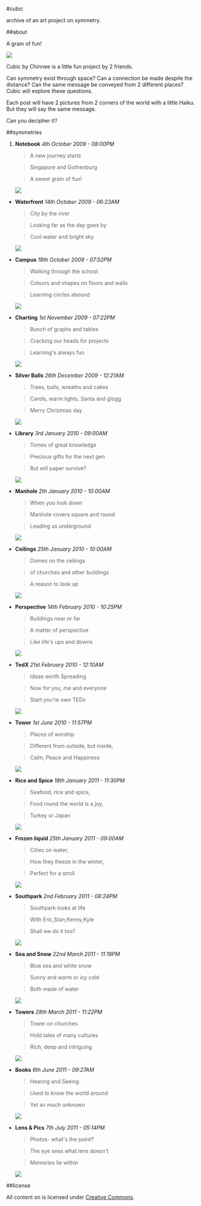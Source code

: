 #cubic

archive of an art project on symmetry.

##about

A grain of fun!

![](img/logo.png)

Cubic by Chinnee is a little fun project by 2 friends.

Can symmetry exist through space?
Can a connection be made despite the distance?
Can the same message be conveyed from 2 different places?
Cubic will explore these questions.

Each post will have 2 pictures from 2 corners of the world with a little Haiku. 
But they will say the same message.

Can you decipher it?

##symmetries

1. **Notebook** *4th October 2009 - 08:00PM*
	
	> A new journey starts
	
	> Singapore and Gothenburg
	
	> A sweet grain of fun!
	
	![](img/1-notebook.jpg)
- **Waterfront** *14th October 2009 - 06:23AM*

	> City by the river
	
	> Looking far as the day goes by
	
	> Cool water and bright sky
	
	![](img/2-waterfront.jpg)
- **Campus** *18th October 2009 - 07:52PM*

	> Walking through the school
	
	> Colours and shapes on floors and walls
	
	> Learning circles abound
	
	![](img/3-campus.jpg)
- **Charting** *1st November 2009 - 07:22PM*

	> Bunch of graphs and tables
	
	> Cracking our heads for projects
	
	> Learning's always fun
	
	![](img/4-charting.jpg)
- **Silver Balls** *26th December 2009 - 12:21AM*

	> Trees, balls, wreaths and cakes
	
	> Carols, warm lights, Santa and glogg
	
	> Merry Christmas day
	
	![](img/5-silver-balls.jpg)
- **Library** *3rd January 2010 - 09:00AM*

	> Tomes of great knowledge
	
	> Precious gifts for the next gen
	
	> But will paper survive?
	
	![](img/6-books.jpg)
- **Manhole** *2th January 2010 - 10:00AM*

	> When you look down
	
	> Manhole covers square and round
	
	> Leading us underground
	
	![](img/7-manhole.jpg)
- **Ceilings** *25th January 2010 - 10:00AM*

	> Domes on the ceilings
	
	> of churches and other buildings
	
	> A reason to look up
	
	![](img/8-ceiling.jpg)
- **Perspective** *14th February 2010 - 10:25PM*

	> Buildings near or far
	
	> A matter of perspective
	
	> Like life's ups and downs
	
	![](img/9-perspective.jpg)
- **TedX** *21st February 2010 - 12:10AM*

	> Ideas worth Spreading
	
	> Now for you, me and everyone
	
	> Start you're own TEDx
	
	![](img/10-tedx.jpg)
- **Tower** *1st June 2010 - 11:57PM*

	> Places of worship
	
	> Different from outside, but inside,
	
	> Calm, Peace and Happiness
	
	![](img/11-tower.jpg)
- **Rice and Spice** *18th January 2011 - 11:30PM*

	> Seafood, rice and spice,
	
	> Food round the world is a joy,
	
	> Turkey or Japan	
	
	![](img/12-rice.jpg)
- **Frozen liquid** *25th January 2011 - 09:00AM*

	> Cities on water,
	
	> How they freeze in the winter,
	
	> Perfect for a stroll
	
	![](img/13-cityriver.jpg)
- **Southpark** *2nd February 2011 - 08:24PM*

	> Southpark looks at life
	
	> With Eric,Stan,Kenny,Kyle
	
	> Shall we do it too?
	
	![](img/14-southpark.jpg)
- **Sea and Snow** *22nd March 2011 - 11:19PM*

	> Blue sea and white snow
	
	> Sunny and warm or icy cold
	
	> Both made of water
	
	![](img/15-view.jpg)
- **Towers** *28th March 2011 - 11:22PM*

	> Tower on churches
	
	> Hold tales of many cultures
	
	> Rich, deep and intriguing
	
	![](img/16-church.jpg)
- **Books** *6th June 2011 - 09:27AM*

	> Hearing and Seeing
	
	> Used to know the world around
	
	> Yet so much unknown
	
	![](img/17-books.jpg)
- **Lens & Pics** *7th July 2011 - 05:14PM*

	> Photos- what's the point?
	
	> The eye sees what lens doesn't
	
	> Memories lie within
	
	![](img/18-shoot.jpg)
	
##license

All content on is licensed under [Creative Commons](http://creativecommons.org/licenses/by-nc-sa/3.0/sg/).